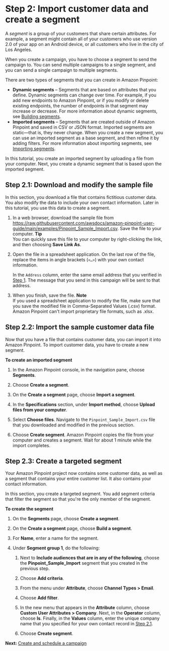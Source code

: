 # Step 2: Import customer data and create a segment<a name="gettingstarted-import-customer-data"></a>

A *segment* is a group of your customers that share certain attributes\. For example, a segment might contain all of your customers who use version 2\.0 of your app on an Android device, or all customers who live in the city of Los Angeles\.

When you create a campaign, you have to choose a segment to send the campaign to\. You can send multiple campaigns to a single segment, and you can send a single campaign to multiple segments\.

There are two types of segments that you can create in Amazon Pinpoint:
+ **Dynamic segments** – Segments that are based on attributes that you define\. Dynamic segments can change over time\. For example, if you add new endpoints to Amazon Pinpoint, or if you modify or delete existing endpoints, the number of endpoints in that segment may increase or decrease\. For more information about dynamic segments, see [Building segments](segments-building.md)\.
+ **Imported segments** – Segments that are created outside of Amazon Pinpoint and saved in CSV or JSON format\. Imported segments are static—that is, they never change\. When you create a new segment, you can use an imported segment as a base segment, and then refine it by adding filters\. For more information about importing segments, see [Importing segments](segments-importing.md)\.

In this tutorial, you create an imported segment by uploading a file from your computer\. Next, you create a dynamic segment that is based upon the imported segment\.

## Step 2\.1: Download and modify the sample file<a name="gettingstarted-import-customer-data-download-sample-file"></a>

In this section, you download a file that contains fictitious customer data\. You also modify the data to include your own contact information\. Later in this tutorial, you use this data to create a segment\.

1. In a web browser, download the sample file from [https://raw\.githubusercontent\.com/awsdocs/amazon\-pinpoint\-user\-guide/main/examples/Pinpoint\_Sample\_Import\.csv](https://raw.githubusercontent.com/awsdocs/amazon-pinpoint-user-guide/main/examples/Pinpoint_Sample_Import.csv)\. Save the file to your computer\.
**Tip**  
You can quickly save this file to your computer by right\-clicking the link, and then choosing **Save Link As**\.

1. Open the file in a spreadsheet application\. On the last row of the file, replace the items in angle brackets \(`<…>`\) with your own contact information\.

   In the `Address` column, enter the same email address that you verified in [Step 1](gettingstarted-create-project.md)\. The message that you send in this campaign will be sent to that address\.

1. When you finish, save the file\.
**Note**  
If you used a spreadsheet application to modify the file, make sure that you save the modified file in Comma\-Separated Values \(\.csv\) format\. Amazon Pinpoint can't import proprietary file formats, such as \.xlsx\.

## Step 2\.2: Import the sample customer data file<a name="gettingstarted-import-customer-data-import-segment"></a>

Now that you have a file that contains customer data, you can import it into Amazon Pinpoint\. To import customer data, you have to create a new segment\.

**To create an imported segment**

1. In the Amazon Pinpoint console, in the navigation pane, choose **Segments**\.

1. Choose **Create a segment**\.

1. On the **Create a segment** page, choose **Import a segment**\.

1. In the **Specifications** section, under **Import method**, choose **Upload files from your computer**\.

1. Select **Choose files**\. Navigate to the `Pinpoint_Sample_Import.csv` file that you downloaded and modified in the previous section\.

1. Choose **Create segment**\. Amazon Pinpoint copies the file from your computer and creates a segment\. Wait for about 1 minute while the import completes\. 

## Step 2\.3: Create a targeted segment<a name="gettingstarted-import-customer-data-create-targeted-segment"></a>

Your Amazon Pinpoint project now contains some customer data, as well as a segment that contains your entire customer list\. It also contains your contact information\.

In this section, you create a targeted segment\. You add segment criteria that filter the segment so that you're the only member of the segment\.

**To create the segment**

1. On the **Segments** page, choose **Create a segment**\. 

1. On the **Create a segment** page, choose **Build a segment**\.

1. For **Name**, enter a name for the segment\.

1. Under **Segment group 1**, do the following:

   1. Next to **Include audiences that are in any of the following**, choose the **Pinpoint\_Sample\_Import** segment that you created in the previous step\.

   1. Choose **Add criteria**\.

   1. From the menu under **Attribute**, choose **Channel Types > Email**\.

   1. Choose **Add filter**\.

   1. In the new menu that appears in the **Attribute** column, choose **Custom User Attributes > Company**\. Next, in the **Operator** column, choose **Is**\. Finally, in the **Values** column, enter the unique company name that you specified for your own contact record in [Step 2\.1](#gettingstarted-import-customer-data-download-sample-file)\.

   1. Choose **Create segment**\.

**Next:** [Create and schedule a campaign](gettingstarted-create-campaign.md)
